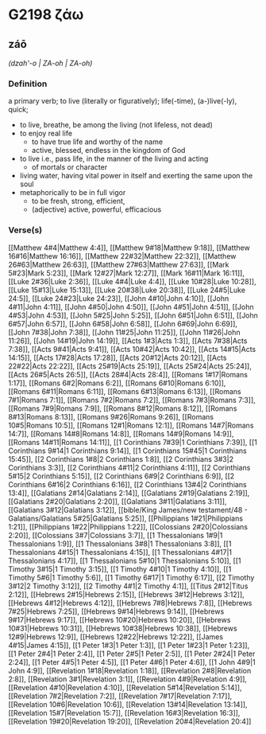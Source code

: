 # G2198 ζάω

## záō

_(dzah'-o | ZA-oh | ZA-oh)_

### Definition

a primary verb; to live (literally or figuratively); life(-time), (a-)live(-ly), quick; 

- to live, breathe, be among the living (not lifeless, not dead)
- to enjoy real life
  - to have true life and worthy of the name
  - active, blessed, endless in the kingdom of God
- to live i.e., pass life, in the manner of the living and acting
  - of mortals or character
- living water, having vital power in itself and exerting the same upon the soul
- metaphorically to be in full vigor
  - to be fresh, strong, efficient,
  - (adjective) active, powerful, efficacious

### Verse(s)

[[Matthew 4#4|Matthew 4:4]], [[Matthew 9#18|Matthew 9:18]], [[Matthew 16#16|Matthew 16:16]], [[Matthew 22#32|Matthew 22:32]], [[Matthew 26#63|Matthew 26:63]], [[Matthew 27#63|Matthew 27:63]], [[Mark 5#23|Mark 5:23]], [[Mark 12#27|Mark 12:27]], [[Mark 16#11|Mark 16:11]], [[Luke 2#36|Luke 2:36]], [[Luke 4#4|Luke 4:4]], [[Luke 10#28|Luke 10:28]], [[Luke 15#13|Luke 15:13]], [[Luke 20#38|Luke 20:38]], [[Luke 24#5|Luke 24:5]], [[Luke 24#23|Luke 24:23]], [[John 4#10|John 4:10]], [[John 4#11|John 4:11]], [[John 4#50|John 4:50]], [[John 4#51|John 4:51]], [[John 4#53|John 4:53]], [[John 5#25|John 5:25]], [[John 6#51|John 6:51]], [[John 6#57|John 6:57]], [[John 6#58|John 6:58]], [[John 6#69|John 6:69]], [[John 7#38|John 7:38]], [[John 11#25|John 11:25]], [[John 11#26|John 11:26]], [[John 14#19|John 14:19]], [[Acts 1#3|Acts 1:3]], [[Acts 7#38|Acts 7:38]], [[Acts 9#41|Acts 9:41]], [[Acts 10#42|Acts 10:42]], [[Acts 14#15|Acts 14:15]], [[Acts 17#28|Acts 17:28]], [[Acts 20#12|Acts 20:12]], [[Acts 22#22|Acts 22:22]], [[Acts 25#19|Acts 25:19]], [[Acts 25#24|Acts 25:24]], [[Acts 26#5|Acts 26:5]], [[Acts 28#4|Acts 28:4]], [[Romans 1#17|Romans 1:17]], [[Romans 6#2|Romans 6:2]], [[Romans 6#10|Romans 6:10]], [[Romans 6#11|Romans 6:11]], [[Romans 6#13|Romans 6:13]], [[Romans 7#1|Romans 7:1]], [[Romans 7#2|Romans 7:2]], [[Romans 7#3|Romans 7:3]], [[Romans 7#9|Romans 7:9]], [[Romans 8#12|Romans 8:12]], [[Romans 8#13|Romans 8:13]], [[Romans 9#26|Romans 9:26]], [[Romans 10#5|Romans 10:5]], [[Romans 12#1|Romans 12:1]], [[Romans 14#7|Romans 14:7]], [[Romans 14#8|Romans 14:8]], [[Romans 14#9|Romans 14:9]], [[Romans 14#11|Romans 14:11]], [[1 Corinthians 7#39|1 Corinthians 7:39]], [[1 Corinthians 9#14|1 Corinthians 9:14]], [[1 Corinthians 15#45|1 Corinthians 15:45]], [[2 Corinthians 1#8|2 Corinthians 1:8]], [[2 Corinthians 3#3|2 Corinthians 3:3]], [[2 Corinthians 4#11|2 Corinthians 4:11]], [[2 Corinthians 5#15|2 Corinthians 5:15]], [[2 Corinthians 6#9|2 Corinthians 6:9]], [[2 Corinthians 6#16|2 Corinthians 6:16]], [[2 Corinthians 13#4|2 Corinthians 13:4]], [[Galatians 2#14|Galatians 2:14]], [[Galatians 2#19|Galatians 2:19]], [[Galatians 2#20|Galatians 2:20]], [[Galatians 3#11|Galatians 3:11]], [[Galatians 3#12|Galatians 3:12]], [[bible/King James/new testament/48 - Galatians/Galatians 5#25|Galatians 5:25]], [[Philippians 1#21|Philippians 1:21]], [[Philippians 1#22|Philippians 1:22]], [[Colossians 2#20|Colossians 2:20]], [[Colossians 3#7|Colossians 3:7]], [[1 Thessalonians 1#9|1 Thessalonians 1:9]], [[1 Thessalonians 3#8|1 Thessalonians 3:8]], [[1 Thessalonians 4#15|1 Thessalonians 4:15]], [[1 Thessalonians 4#17|1 Thessalonians 4:17]], [[1 Thessalonians 5#10|1 Thessalonians 5:10]], [[1 Timothy 3#15|1 Timothy 3:15]], [[1 Timothy 4#10|1 Timothy 4:10]], [[1 Timothy 5#6|1 Timothy 5:6]], [[1 Timothy 6#17|1 Timothy 6:17]], [[2 Timothy 3#12|2 Timothy 3:12]], [[2 Timothy 4#1|2 Timothy 4:1]], [[Titus 2#12|Titus 2:12]], [[Hebrews 2#15|Hebrews 2:15]], [[Hebrews 3#12|Hebrews 3:12]], [[Hebrews 4#12|Hebrews 4:12]], [[Hebrews 7#8|Hebrews 7:8]], [[Hebrews 7#25|Hebrews 7:25]], [[Hebrews 9#14|Hebrews 9:14]], [[Hebrews 9#17|Hebrews 9:17]], [[Hebrews 10#20|Hebrews 10:20]], [[Hebrews 10#31|Hebrews 10:31]], [[Hebrews 10#38|Hebrews 10:38]], [[Hebrews 12#9|Hebrews 12:9]], [[Hebrews 12#22|Hebrews 12:22]], [[James 4#15|James 4:15]], [[1 Peter 1#3|1 Peter 1:3]], [[1 Peter 1#23|1 Peter 1:23]], [[1 Peter 2#4|1 Peter 2:4]], [[1 Peter 2#5|1 Peter 2:5]], [[1 Peter 2#24|1 Peter 2:24]], [[1 Peter 4#5|1 Peter 4:5]], [[1 Peter 4#6|1 Peter 4:6]], [[1 John 4#9|1 John 4:9]], [[Revelation 1#18|Revelation 1:18]], [[Revelation 2#8|Revelation 2:8]], [[Revelation 3#1|Revelation 3:1]], [[Revelation 4#9|Revelation 4:9]], [[Revelation 4#10|Revelation 4:10]], [[Revelation 5#14|Revelation 5:14]], [[Revelation 7#2|Revelation 7:2]], [[Revelation 7#17|Revelation 7:17]], [[Revelation 10#6|Revelation 10:6]], [[Revelation 13#14|Revelation 13:14]], [[Revelation 15#7|Revelation 15:7]], [[Revelation 16#3|Revelation 16:3]], [[Revelation 19#20|Revelation 19:20]], [[Revelation 20#4|Revelation 20:4]]